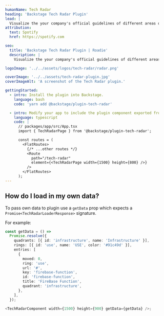 ```yaml
---
humanName: Tech Radar
heading: 'Backstage Tech Radar Plugin'
lead: |
  Visualize the your company's official guidelines of different areas of software development.
attribution:
  text: Spotify
  href: https://spotify.com

seo:
  title: 'Backstage Tech Radar Plugin | Roadie'
  description: |
    Visualize the your company's official guidelines of different areas of software development.

logoImage: '../../assets/logos/tech-radar/radar.png'

coverImage: '../../assets/tech-radar-plugin.jpg'
coverImageAlt: 'A screenshot of the Tech Radar plugin.'

gettingStarted:
  - intro: Install the plugin into Backstage.
    language: bash
    code: 'yarn add @backstage/plugin-tech-radar'

  - intro: Modify your app to include the plugin component exported from the tech radar, for example
    language: typescript
    code: |
      // packages/app/src/App.tsx
      import { TechRadarPage } from '@backstage/plugin-tech-radar';

      const routes = (
        <FlatRoutes>
          {/* ...other routes */}
          <Route
            path="/tech-radar"
            element={<TechRadarPage width={1500} height={800} />}
          />
        </FlatRoutes>
      );
---
```


## How do I load in my own data?

To pass own data to plugin use a `getData` prop which expects a `Promise<TechRadarLoaderResponse>` signature.

For example:

```ts
const getData = () =>
  Promise.resolve({
    quadrants: [{ id: 'infrastructure', name: 'Infrastructure' }],
    rings: [{ id: 'use', name: 'USE', color: '#91c49d' }],
    entries: [
      {
        moved: 0,
        ring: 'use',
        url: '#',
        key: 'firebase-function',
        id: 'firebase-function',
        title: 'FireBase Function',
        quadrant: 'infrastructure',
      },
    ],
  });

<TechRadarComponent width={1500} height={900} getData={getData} />;
```
